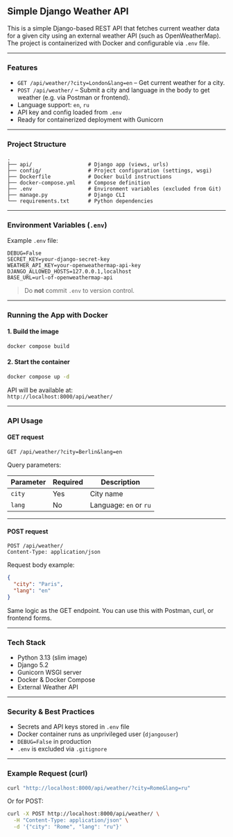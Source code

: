 ## Simple Django Weather API

This is a simple Django-based REST API that fetches current weather data for a given city using an external weather API (such as OpenWeatherMap).  
The project is containerized with Docker and configurable via `.env` file.

---

### Features

- `GET /api/weather/?city=London&lang=en` – Get current weather for a city.
- `POST /api/weather/` – Submit a city and language in the body to get weather (e.g. via Postman or frontend).
- Language support: `en`, `ru`
- API key and config loaded from `.env`
- Ready for containerized deployment with Gunicorn

---

### Project Structure

```
.
├── api/                  # Django app (views, urls)
├── config/               # Project configuration (settings, wsgi)
├── Dockerfile            # Docker build instructions
├── docker-compose.yml    # Compose definition
├── .env                  # Environment variables (excluded from Git)
├── manage.py             # Django CLI
└── requirements.txt      # Python dependencies
```

---

### Environment Variables (`.env`)

Example `.env` file:

```env
DEBUG=False
SECRET_KEY=your-django-secret-key
WEATHER_API_KEY=your-openweathermap-api-key
DJANGO_ALLOWED_HOSTS=127.0.0.1,localhost
BASE_URL=url-of-openweathermap-api
```

> Do **not** commit `.env` to version control.

---

### Running the App with Docker

#### 1. Build the image

```bash
docker compose build
```

#### 2. Start the container

```bash
docker compose up -d
```

API will be available at:  
`http://localhost:8000/api/weather/`

---

### API Usage

#### GET request

```
GET /api/weather/?city=Berlin&lang=en
```

Query parameters:

| Parameter | Required | Description             |
|-----------|----------|-------------------------|
| `city`    | Yes      | City name               |
| `lang`    | No       | Language: `en` or `ru`  |

---

#### POST request

```
POST /api/weather/
Content-Type: application/json
```

Request body example:

```json
{
  "city": "Paris",
  "lang": "en"
}
```

Same logic as the GET endpoint. You can use this with Postman, curl, or frontend forms.

---

### Tech Stack

- Python 3.13 (slim image)
- Django 5.2
- Gunicorn WSGI server
- Docker & Docker Compose
- External Weather API

---

### Security & Best Practices

- Secrets and API keys stored in `.env` file
- Docker container runs as unprivileged user (`djangouser`)
- `DEBUG=False` in production
- `.env` is excluded via `.gitignore`

---

### Example Request (curl)

```bash
curl "http://localhost:8000/api/weather/?city=Rome&lang=ru"
```

Or for POST:
```bash
curl -X POST http://localhost:8000/api/weather/ \
  -H "Content-Type: application/json" \
  -d '{"city": "Rome", "lang": "ru"}'
```

